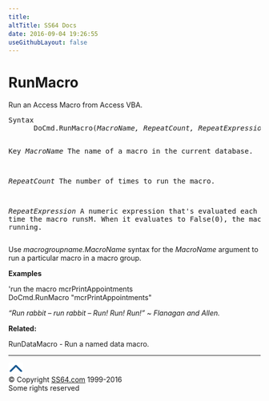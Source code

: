 ```yaml
---
title:
altTitle: SS64 Docs
date: 2016-09-04 19:26:55
useGithubLayout: false
---
```

<!-- #BeginLibraryItem "/Library/head_access.lbi" --><!-- #EndLibraryItem --><h1>RunMacro</h1>
<p> Run an Access Macro from Access VBA.</p>
<pre>Syntax
      DoCmd.RunMacro(<i>MacroName, RepeatCount, RepeatExpression</i>)

Key
   <i>MacroName</i>    The name of a macro in the current database. 

   <i>RepeatCount</i>  The number of times to run the macro.

   <i>RepeatExpression</i>
                A numeric expression that's evaluated each
                time the macro runsM. When it evaluates to False(0),
                the macro will stop running.</pre>
<p> Use <i>macrogroupname.MacroName</i> syntax for the <i>MacroName</i> argument to run a particular macro in a macro group.</p>
<p><b>Examples</b></p>
<p>'run the macro mcrPrintAppointments <br>
<span class="code">DoCmd.RunMacro "mcrPrintAppointments"</span></p>
<p class="quote"><i>“Run rabbit – run rabbit – Run! Run! Run!” ~ Flanagan and Allen.</i></p>
<p><b>Related:</b></p>
<p>RunDataMacro - Run a named data macro.</p><!-- #BeginLibraryItem "/Library/foot_access.lbi" --><p>
<!-- access -->

<hr>
<div id="bl" class="footer"><a href="runmacro.html#"><img src="../images/top.png" width="30" height="22" alt="Back to the Top"></a></div>
<div id="br" class="footer, tagline">© Copyright <a href="http://ss64.com/">SS64.com</a> 1999-2016<br>
Some rights reserved</div><!-- #EndLibraryItem -->

